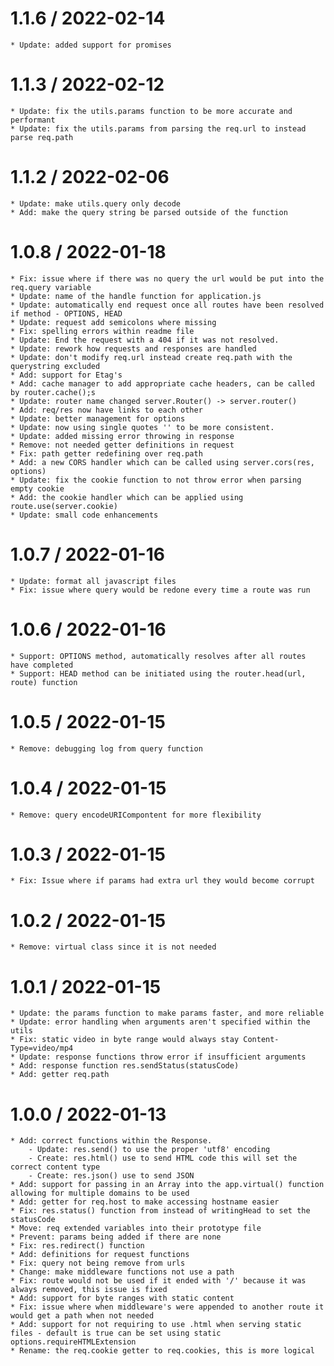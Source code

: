 1.1.6 / 2022-02-14
===================

    * Update: added support for promises

1.1.3 / 2022-02-12
===================

    * Update: fix the utils.params function to be more accurate and performant
    * Update: fix the utils.params from parsing the req.url to instead parse req.path

1.1.2 / 2022-02-06
===================

    * Update: make utils.query only decode
    * Add: make the query string be parsed outside of the function

1.0.8 / 2022-01-18
===================

    * Fix: issue where if there was no query the url would be put into the req.query variable
    * Update: name of the handle function for application.js
    * Update: automatically end request once all routes have been resolved if method - OPTIONS, HEAD
    * Update: request add semicolons where missing
    * Fix: spelling errors within readme file
    * Update: End the request with a 404 if it was not resolved.
    * Update: rework how requests and responses are handled
    * Update: don't modify req.url instead create req.path with the querystring excluded
    * Add: support for Etag's
    * Add: cache manager to add appropriate cache headers, can be called by router.cache();s
    * Update: router name changed server.Router() -> server.router()
    * Add: req/res now have links to each other
    * Update: better management for options
    * Update: now using single quotes '' to be more consistent.
    * Update: added missing error throwing in response
    * Remove: not needed getter definitions in request
    * Fix: path getter redefining over req.path
    * Add: a new CORS handler which can be called using server.cors(res, options)
    * Update: fix the cookie function to not throw error when parsing empty cookie
    * Add: the cookie handler which can be applied using route.use(server.cookie)
    * Update: small code enhancements

1.0.7 / 2022-01-16
===================

    * Update: format all javascript files
    * Fix: issue where query would be redone every time a route was run

1.0.6 / 2022-01-16
===================

    * Support: OPTIONS method, automatically resolves after all routes have completed
    * Support: HEAD method can be initiated using the router.head(url, route) function

1.0.5 / 2022-01-15
===================

    * Remove: debugging log from query function

1.0.4 / 2022-01-15
===================

    * Remove: query encodeURICompontent for more flexibility

1.0.3 / 2022-01-15
===================

    * Fix: Issue where if params had extra url they would become corrupt

1.0.2 / 2022-01-15
===================

    * Remove: virtual class since it is not needed
    
1.0.1 / 2022-01-15
===================

    * Update: the params function to make params faster, and more reliable
    * Update: error handling when arguments aren't specified within the utils
    * Fix: static video in byte range would always stay Content-Type=video/mp4
    * Update: response functions throw error if insufficient arguments
    * Add: response function res.sendStatus(statusCode)
    * Add: getter req.path

1.0.0 / 2022-01-13
===================

    * Add: correct functions within the Response.
        - Update: res.send() to use the proper 'utf8' encoding
        - Create: res.html() use to send HTML code this will set the correct content type
        - Create: res.json() use to send JSON
    * Add: support for passing in an Array into the app.virtual() function allowing for multiple domains to be used
    * Add: getter for req.host to make accessing hostname easier
    * Fix: res.status() function from instead of writingHead to set the statusCode
    * Move: req extended variables into their prototype file
    * Prevent: params being added if there are none
    * Fix: res.redirect() function
    * Add: definitions for request functions
    * Fix: query not being remove from urls
    * Change: make middleware functions not use a path
    * Fix: route would not be used if it ended with '/' because it was always removed, this issue is fixed
    * Add: support for byte ranges with static content
    * Fix: issue where when middleware's were appended to another route it would get a path when not needed
    * Add: support for not requiring to use .html when serving static files - default is true can be set using static options.requireHTMLExtension
    * Rename: the req.cookie getter to req.cookies, this is more logical